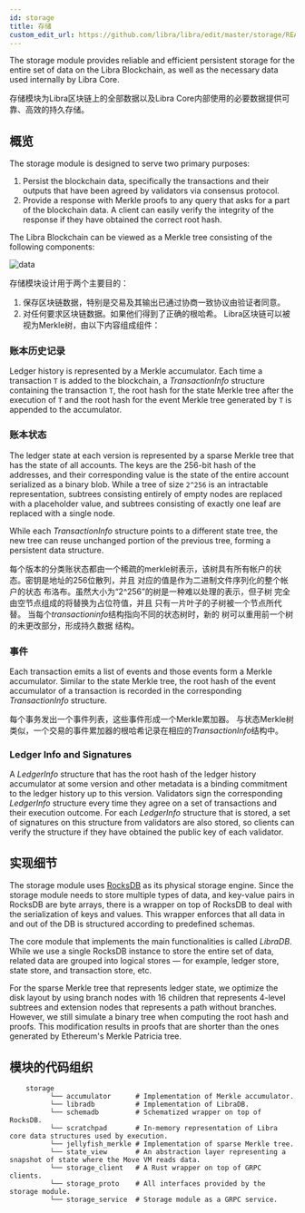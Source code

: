 ```yaml
---
id: storage
title: 存储
custom_edit_url: https://github.com/libra/libra/edit/master/storage/README.md
---
```



The storage module provides reliable and efficient persistent storage for the
entire set of data on the Libra Blockchain, as well as the necessary data used
internally by Libra Core.

存储模块为Libra区块链上的全部数据以及Libra Core内部使用的必要数据提供可靠、高效的持久存储。

## 概览

The storage module is designed to serve two primary purposes:

1. Persist the blockchain data, specifically the transactions and their outputs
   that have been agreed by validators via consensus protocol.
2. Provide a response with Merkle proofs to any query that asks for a part of the
   blockchain data. A client can easily verify the integrity of the response if
   they have obtained the correct root hash.

The Libra Blockchain can be viewed as a Merkle tree consisting of the following
components:

![data](https://developers.libra.org/docs/assets/data.png)

存储模块设计用于两个主要目的：

1. 保存区块链数据，特别是交易及其输出已通过协商一致协议由验证者同意。
2. 对任何要求区块链数据。如果他们得到了正确的根哈希。
Libra区块链可以被视为Merkle树，由以下内容组成组件：

### 账本历史记录

Ledger history is represented by a Merkle accumulator. Each time a transaction
`T` is added to the blockchain, a *TransactionInfo* structure containing the
transaction `T`, the root hash for the state Merkle tree after the execution of
`T` and the root hash for the event Merkle tree generated by `T` is appended to
the accumulator.

### 账本状态

The ledger state at each version is represented by a sparse Merkle tree that has the
state of all accounts. The keys are the 256-bit hash of the addresses, and their
corresponding value is the state of the entire account serialized as a binary
blob. While a tree of size `2^256` is an intractable representation, subtrees
consisting entirely of empty nodes are replaced with a placeholder value, and
subtrees consisting of exactly one leaf are replaced with a single node.

While each *TransactionInfo* structure points to a different state tree, the new
tree can reuse unchanged portion of the previous tree, forming a persistent data
structure.

每个版本的分类账状态都由一个稀疏的merkle树表示，该树具有所有帐户的状态。密钥是地址的256位散列，并且
对应的值是作为二进制文件序列化的整个帐户的状态
布洛布。虽然大小为“2^256”的树是一种难以处理的表示，但子树
完全由空节点组成的将替换为占位符值，并且
只有一片叶子的子树被一个节点所代替。
当每个*transactioninfo*结构指向不同的状态树时，新的
树可以重用前一个树的未更改部分，形成持久数据
结构。

### 事件

Each transaction emits a list of events and those events form a Merkle accumulator.
Similar to the state Merkle tree, the root hash of the event accumulator of a
transaction is recorded in the corresponding *TransactionInfo* structure.

每个事务发出一个事件列表，这些事件形成一个Merkle累加器。
与状态Merkle树类似，一个交易的事件累加器的根哈希记录在相应的*TransactionInfo*结构中。

### Ledger Info and Signatures

A *LedgerInfo* structure that has the root hash of the ledger history
accumulator at some version and other metadata is a binding commitment to
the ledger history up to this version. Validators sign the corresponding
*LedgerInfo* structure every time they agree on a set of transactions and their
execution outcome. For each *LedgerInfo* structure that is stored, a set of
signatures on this structure from validators are also stored, so
clients can verify the structure if they have obtained the public key of each
validator.

## 实现细节

The storage module uses [RocksDB](https://rocksdb.org/) as its physical storage
engine. Since the storage module needs to store multiple types of data, and
key-value pairs in RocksDB are byte arrays, there is a wrapper on top of RocksDB
to deal with the serialization of keys and values. This wrapper enforces that all data in and
out of the DB is structured according to predefined schemas.

The core module that implements the main functionalities is called *LibraDB*.
While we use a single RocksDB instance to store the entire set of data, related
data are grouped into logical stores &mdash; for example, ledger store, state store,
and transaction store, etc.

For the sparse Merkle tree that represents ledger state, we optimize the disk
layout by using branch nodes with 16 children that represents 4-level subtrees
and extension nodes that represents a path without branches. However, we still
simulate a binary tree when computing the root hash and proofs. This modification
results in proofs that are shorter than the ones generated by Ethereum's Merkle
Patricia tree.

## 模块的代码组织
```
    storage
          └── accumulator      # Implementation of Merkle accumulator.
          └── libradb          # Implementation of LibraDB.
          └── schemadb         # Schematized wrapper on top of RocksDB.
          └── scratchpad       # In-memory representation of Libra core data structures used by execution.
          └── jellyfish_merkle # Implementation of sparse Merkle tree.
          └── state_view       # An abstraction layer representing a snapshot of state where the Move VM reads data.
          └── storage_client   # A Rust wrapper on top of GRPC clients.
          └── storage_proto    # All interfaces provided by the storage module.
          └── storage_service  # Storage module as a GRPC service.
```

